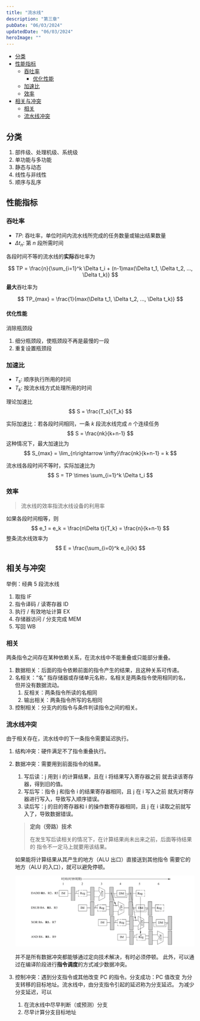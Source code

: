 ```yaml
---
title: "流水线"
description: "第三章"
pubDate: "06/03/2024"
updatedDate: "06/03/2024"
heroImage: ""
---
```


<!--toc:start-->
- [分类](#分类)
- [性能指标](#性能指标)
  - [吞吐率](#吞吐率)
    - [优化性能](#优化性能)
  - [加速比](#加速比)
  - [效率](#效率)
- [相关与冲突](#相关与冲突)
  - [相关](#相关)
  - [流水线冲突](#流水线冲突)
<!--toc:end-->

## 分类

1. 部件级、处理机级、系统级
2. 单功能与多功能
3. 静态与动态
4. 线性与非线性
5. 顺序与乱序

## 性能指标

### 吞吐率

- $TP$: 吞吐率，单位时间内流水线所完成的任务数量或输出结果数量
- $\Delta t_n$: 第 $n$ 段所需时间

各段时间不等的流水线的**实际**吞吐率为

$$
TP = \frac{n}{\sum_{i=1}^k \Delta t_i + (n-1)max(\Delta t_1, \Delta t_2, ..., \Delta t_k)}
$$

**最大**吞吐率为

$$
TP_{max} = \frac{1}{max(\Delta t_1, \Delta t_2, ..., \Delta t_k)}
$$

#### 优化性能

消除瓶颈段
1. 细分瓶颈段，使瓶颈段不再是最慢的一段
2. 重复设置瓶颈段

### 加速比

- $T_s$: 顺序执行所用的时间
- $T_k$: 按流水线方式处理所用的时间

理论加速比
$$
S = \frac{T_s}{T_k}
$$

实际加速比：若各段时间相同，一条 $k$ 段流水线完成 $n$ 个连续任务
$$
S = \frac{nk}{k+n-1}
$$
这种情况下，最大加速比为
$$
S_{max} = \lim_{n\rightarrow \infty}\frac{nk}{k+n-1} = k
$$

流水线各段时间不等时，实际加速比为
$$
S = TP \times \sum_{i=1}^k \Delta t_i
$$

### 效率

> 流水线的效率指流水线设备的利用率

如果各段时间相等，则
$$
e_1 = e_k = \frac{n\Delta t}{T_k} = \frac{n}{k+n-1}
$$
整条流水线效率为
$$
E = \frac{\sum_{i=0}^k e_i}{k}
$$

## 相关与冲突

举例：经典 5 段流水线
1. 取指 IF
2. 指令译码 / 读寄存器 ID
3. 执行 / 有效地址计算 EX
4. 存储器访问 / 分支完成 MEM
5. 写回 WB

### 相关

两条指令之间存在某种依赖关系，在流水线中不能重叠或只能部分重叠。
1. 数据相关：后面的指令依赖前面的指令产生的结果，且这种关系可传递。
2. 名相关：“名” 指存储器或存储单元名称，名相关是两条指令使用相同的名，
但并没有数据流动。
    1. 反相关：两条指令所读的名相同
    2. 输出相关：两条指令所写的名相同
3. 控制相关：分支内的指令与条件判读指令之间的相关。

### 流水线冲突

由于相关存在，流水线中的下一条指令需要延迟执行。
1. 结构冲突：硬件满足不了指令重叠执行。
2. 数据冲突：需要用到前面指令的结果。
    1. 写后读：j 用到 i 的计算结果，且在 i 将结果写入寄存器之前
    就去读该寄存器，得到旧的值。
    2. 写后写：指令 j 和指令 i 的结果寄存器相同，且 j 在 i 写入之前
    就先对寄存器进行写入，导致写入顺序错误。
    3. 读后写：j 的目的寄存器和 i 的操作数寄存器相同，且 j 在 i
    读取之前就写入了，导致数据错误。

    > **定向（旁路）技术**
    >
    > 在发生写后读相关的情况下，在计算结果尚未出来之前，后面等待结果的
    指令不一定马上就要用该结果。

    如果能将计算结果从其产生的地方（ALU 出口）直接送到其他指令
    需要它的地方（ALU 的入口），就可以避免停顿。

    ![](../../../assets/comp_archi/forwarding.png)

    并不是所有数据冲突都能够通过定向技术解决，有时必须停顿。
    此外，可以通过在编译阶段进行**指令调度**的方式减少数据冲突。

3. 控制冲突：遇到分支指令或其他改变 PC 的指令。分支成功：PC 值改变
为分支转移的目标地址。流水线中，由分支指令引起的延迟称为分支延迟。
为减少分支延迟，可以
    1. 在流水线中尽早判断（或预测）分支
    2. 尽早计算分支目标地址

